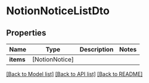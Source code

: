 # NotionNoticeListDto

## Properties
Name | Type | Description | Notes
------------ | ------------- | ------------- | -------------
**items** | [NotionNotice] |  | 

[[Back to Model list]](../README.md#documentation-for-models) [[Back to API list]](../README.md#documentation-for-api-endpoints) [[Back to README]](../README.md)


